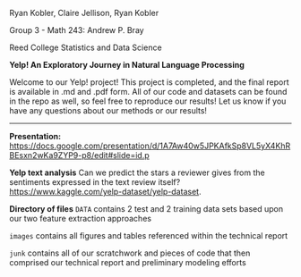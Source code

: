 Ryan Kobler, Claire Jellison, Ryan Kobler

Group 3 - Math 243: Andrew P. Bray

Reed College Statistics and Data Science

**Yelp! An Exploratory Journey in Natural Language Processing**

Welcome to our Yelp! project! This project is completed, and the final report is available in .md and .pdf form. All of our code and datasets can be found in the repo as well, so feel free to reproduce our results! Let us know if you have any questions about our methods or our results! 

* * *

**Presentation:** https://docs.google.com/presentation/d/1A7Aw40w5JPKAfkSp8VL5yX4KhRBEsxn2wKa9ZYP9-p8/edit#slide=id.p

**Yelp text analysis** Can we predict the stars a reviewer gives from the sentiments expressed in the text review itself? 
    <https://www.kaggle.com/yelp-dataset/yelp-dataset>.

**Directory of files**
`DATA` contains 2 test and 2 training data sets based upon our two feature extraction approaches

`images` contains all figures and tables referenced within the technical report

`junk` contains all of our scratchwork and pieces of code that then comprised our technical report and preliminary modeling efforts 
